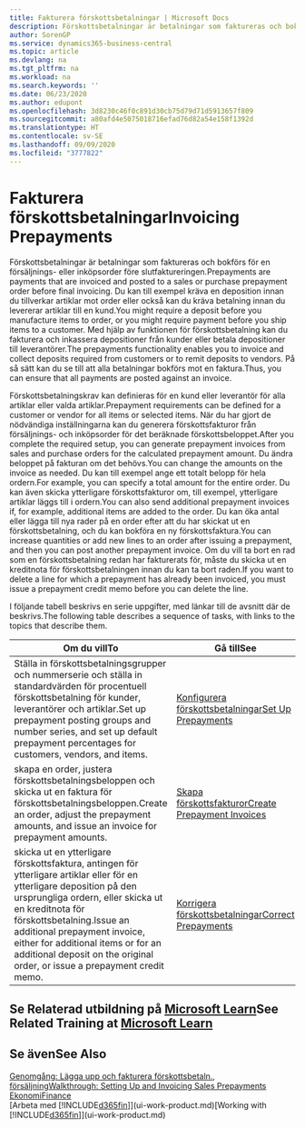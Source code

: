 ```yaml
---
title: Fakturera förskottsbetalningar | Microsoft Docs
description: Förskottsbetalningar är betalningar som faktureras och bokförs för en försäljnings- eller inköpsorder före slutfaktureringen. Du kan till exempel kräva en deposition innan du tillverkar artiklar mot order eller också kan du kräva betalning innan du levererar artiklar till en kund. Med hjälp av funktionen för förskottsbetalning kan du fakturera och inkassera depositioner från kunder eller betala depositioner till leverantörer. På så sätt kan du se till att alla betalningar bokförs mot en faktura.
author: SorenGP
ms.service: dynamics365-business-central
ms.topic: article
ms.devlang: na
ms.tgt_pltfrm: na
ms.workload: na
ms.search.keywords: ''
ms.date: 06/23/2020
ms.author: edupont
ms.openlocfilehash: 3d8230c46f0c891d30cb75d79d71d5913657f809
ms.sourcegitcommit: a80afd4e5075018716efad76d82a54e158f1392d
ms.translationtype: HT
ms.contentlocale: sv-SE
ms.lasthandoff: 09/09/2020
ms.locfileid: "3777822"
---
```

# <a name="invoicing-prepayments"></a><span data-ttu-id="7d345-106">Fakturera förskottsbetalningar</span><span class="sxs-lookup"><span data-stu-id="7d345-106">Invoicing Prepayments</span></span>

<span data-ttu-id="7d345-107">Förskottsbetalningar är betalningar som faktureras och bokförs för en försäljnings- eller inköpsorder före slutfaktureringen.</span><span class="sxs-lookup"><span data-stu-id="7d345-107">Prepayments are payments that are invoiced and posted to a sales or purchase prepayment order before final invoicing.</span></span> <span data-ttu-id="7d345-108">Du kan till exempel kräva en deposition innan du tillverkar artiklar mot order eller också kan du kräva betalning innan du levererar artiklar till en kund.</span><span class="sxs-lookup"><span data-stu-id="7d345-108">You might require a deposit before you manufacture items to order, or you might require payment before you ship items to a customer.</span></span> <span data-ttu-id="7d345-109">Med hjälp av funktionen för förskottsbetalning kan du fakturera och inkassera depositioner från kunder eller betala depositioner till leverantörer.</span><span class="sxs-lookup"><span data-stu-id="7d345-109">The prepayments functionality enables you to invoice and collect deposits required from customers or to remit deposits to vendors.</span></span> <span data-ttu-id="7d345-110">På så sätt kan du se till att alla betalningar bokförs mot en faktura.</span><span class="sxs-lookup"><span data-stu-id="7d345-110">Thus, you can ensure that all payments are posted against an invoice.</span></span>  

 <span data-ttu-id="7d345-111">Förskottsbetalningskrav kan definieras för en kund eller leverantör för alla artiklar eller valda artiklar.</span><span class="sxs-lookup"><span data-stu-id="7d345-111">Prepayment requirements can be defined for a customer or vendor for all items or selected items.</span></span> <span data-ttu-id="7d345-112">När du har gjort de nödvändiga inställningarna kan du generera förskottsfakturor från försäljnings- och inköpsorder för det beräknade förskottsbeloppet.</span><span class="sxs-lookup"><span data-stu-id="7d345-112">After you complete the required setup, you can generate prepayment invoices from sales and purchase orders for the calculated prepayment amount.</span></span> <span data-ttu-id="7d345-113">Du ändra beloppet på fakturan om det behövs.</span><span class="sxs-lookup"><span data-stu-id="7d345-113">You can change the amounts on the invoice as needed.</span></span> <span data-ttu-id="7d345-114">Du kan till exempel ange ett totalt belopp för hela ordern.</span><span class="sxs-lookup"><span data-stu-id="7d345-114">For example, you can specify a total amount for the entire order.</span></span> <span data-ttu-id="7d345-115">Du kan även skicka ytterligare förskottsfakturor om, till exempel, ytterligare artiklar läggs till i ordern.</span><span class="sxs-lookup"><span data-stu-id="7d345-115">You can also send additional prepayment invoices if, for example, additional items are added to the order.</span></span> <span data-ttu-id="7d345-116">Du kan öka antal eller lägga till nya rader på en order efter att du har skickat ut en förskottsbetalning, och du kan bokföra en ny förskottsfaktura.</span><span class="sxs-lookup"><span data-stu-id="7d345-116">You can increase quantities or add new lines to an order after issuing a prepayment, and then you can post another prepayment invoice.</span></span> <span data-ttu-id="7d345-117">Om du vill ta bort en rad som en förskottsbetalning redan har fakturerats för, måste du skicka ut en kreditnota för förskottsbetalningen innan du kan ta bort raden.</span><span class="sxs-lookup"><span data-stu-id="7d345-117">If you want to delete a line for which a prepayment has already been invoiced, you must issue a prepayment credit memo before you can delete the line.</span></span>  

 <span data-ttu-id="7d345-118">I följande tabell beskrivs en serie uppgifter, med länkar till de avsnitt där de beskrivs.</span><span class="sxs-lookup"><span data-stu-id="7d345-118">The following table describes a sequence of tasks, with links to the topics that describe them.</span></span>

|<span data-ttu-id="7d345-119">**Om du vill**</span><span class="sxs-lookup"><span data-stu-id="7d345-119">**To**</span></span>|<span data-ttu-id="7d345-120">**Gå till**</span><span class="sxs-lookup"><span data-stu-id="7d345-120">**See**</span></span>|  
|------------|-------------|  
|<span data-ttu-id="7d345-121">Ställa in förskottsbetalningsgrupper och nummerserie och ställa in standardvärden för procentuell förskottsbetalning för kunder, leverantörer och artiklar.</span><span class="sxs-lookup"><span data-stu-id="7d345-121">Set up prepayment posting groups and number series, and set up default prepayment percentages for customers, vendors, and items.</span></span>|[<span data-ttu-id="7d345-122">Konfigurera förskottsbetalningar</span><span class="sxs-lookup"><span data-stu-id="7d345-122">Set Up Prepayments</span></span>](finance-set-up-prepayments.md)|
|<span data-ttu-id="7d345-123">skapa en order, justera förskottsbetalningsbeloppen och skicka ut en faktura för förskottsbetalningsbeloppen.</span><span class="sxs-lookup"><span data-stu-id="7d345-123">Create an order, adjust the prepayment amounts, and issue an invoice for prepayment amounts.</span></span>|[<span data-ttu-id="7d345-124">Skapa förskottsfakturor</span><span class="sxs-lookup"><span data-stu-id="7d345-124">Create Prepayment Invoices</span></span>](finance-how-to-create-prepayment-invoices.md)|  
|<span data-ttu-id="7d345-125">skicka ut en ytterligare förskottsfaktura, antingen för ytterligare artiklar eller för en ytterligare deposition på den ursprungliga ordern, eller skicka ut en kreditnota för förskottsbetalning.</span><span class="sxs-lookup"><span data-stu-id="7d345-125">Issue an additional prepayment invoice, either for additional items or for an additional deposit on the original order, or issue a prepayment credit memo.</span></span>|[<span data-ttu-id="7d345-126">Korrigera förskottsbetalningar</span><span class="sxs-lookup"><span data-stu-id="7d345-126">Correct Prepayments</span></span>](finance-how-to-correct-prepayments.md)|  

## <a name="see-related-training-at-microsoft-learn"></a><span data-ttu-id="7d345-127">Se Relaterad utbildning på [Microsoft Learn](/learn/modules/prepayment-invoices-dynamics-365-business-central/index)</span><span class="sxs-lookup"><span data-stu-id="7d345-127">See Related Training at [Microsoft Learn](/learn/modules/prepayment-invoices-dynamics-365-business-central/index)</span></span>

## <a name="see-also"></a><span data-ttu-id="7d345-128">Se även</span><span class="sxs-lookup"><span data-stu-id="7d345-128">See Also</span></span>

[<span data-ttu-id="7d345-129">Genomgång: Lägga upp och fakturera förskottsbetaln., försäljning</span><span class="sxs-lookup"><span data-stu-id="7d345-129">Walkthrough: Setting Up and Invoicing Sales Prepayments</span></span>](walkthrough-setting-up-and-invoicing-sales-prepayments.md)  
[<span data-ttu-id="7d345-130">Ekonomi</span><span class="sxs-lookup"><span data-stu-id="7d345-130">Finance</span></span>](finance.md)  
<span data-ttu-id="7d345-131">[Arbeta med [!INCLUDE[d365fin](includes/d365fin_md.md)]](ui-work-product.md)</span><span class="sxs-lookup"><span data-stu-id="7d345-131">[Working with [!INCLUDE[d365fin](includes/d365fin_md.md)]](ui-work-product.md)</span></span>  
